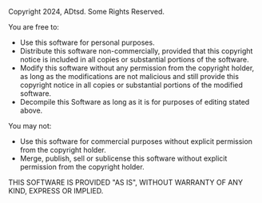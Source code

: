 Copyright 2024, ADtsd. Some Rights Reserved.

You are free to:
- Use this software for personal purposes.
- Distribute this software non-commercially, provided that this copyright notice is included in all copies or substantial portions of the software.
- Modify this software without any permission from the copyright holder, as long as the modifications are not malicious and still provide this copyright notice in all copies or substantial portions of the modified software.
- Decompile this Software as long as it is for purposes of editing stated above.

You may not:
- Use this software for commercial purposes without explicit permission from the copyright holder.
- Merge, publish, sell or sublicense this software without explicit permission from the copyright holder.

THIS SOFTWARE IS PROVIDED "AS IS", WITHOUT WARRANTY OF ANY KIND, EXPRESS OR IMPLIED.
